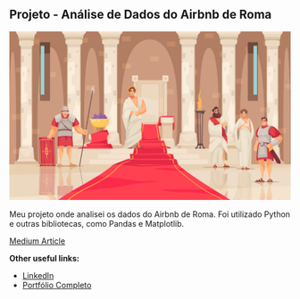## Projeto - Análise de Dados do Airbnb de Roma

<p align="center">
  <img src="1912.i126.036.ancient rome.jpg" >
</p>

Meu projeto onde analisei os dados do Airbnb de Roma. Foi utilizado Python e outras bibliotecas, como Pandas e Matplotlib.

[Medium Article]()

**Other useful links:**
* [LinkedIn](https://www.linkedin.com/in/daniel-toni/)
* [Portfólio Completo](https://github.com/Portoni/portfolio)
